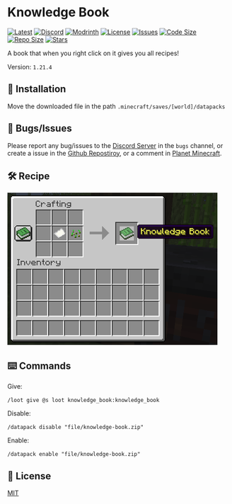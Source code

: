 # Knowledge Book

[![Latest](https://img.shields.io/github/v/release/lullaby6/knowledge-book-data-pack?color=blueviolet&logo=github)](https://github.com/lullaby6/knowledge-book-data-pack/releases)
[![Discord](https://img.shields.io/discord/1327308441324097681?label=discord&color=blue&logo=discord)](https://discord.gg/5UdcDa5xNC) 
[![Modrinth](https://img.shields.io/modrinth/dt/knowledge-book?label=modrinth&logo=modrinth)](https://modrinth.com/datapack/knowledge-book)
[![License](https://img.shields.io/badge/license-mit-green)](https://github.com/lullaby6/knowledge-book-data-pack/blob/main/LICENSE) 
[![Issues](https://img.shields.io/github/issues/lullaby6/knowledge-book-data-pack?color=orange&logo=github)](https://github.com/lullaby6/knowledge-book-data-pack/issues)
[![Code Size](https://img.shields.io/github/languages/code-size/lullaby6/knowledge-book-data-pack?color=purple&logoColor=white)](https://github.com/lullaby6/knowledge-book-data-pack)
[![Repo Size](https://img.shields.io/github/repo-size/lullaby6/knowledge-book-data-pack?logo=dropbox&color=red)](https://github.com/lullaby6/knowledge-book-data-pack)
[![Stars](https://img.shields.io/github/stars/lullaby6/knowledge-book-data-pack?logo=github&color=yellow)](https://github.com/lullaby6/knowledge-book-data-pack/stargazers)

A book that when you right click on it gives you all recipes!

Version: `1.21.4`

## 📂 Installation

Move the downloaded file in the path `.minecraft/saves/[world]/datapacks`

## 👾 Bugs/Issues

Please report any bug/issues to the [Discord Server](https://discord.gg/5UdcDa5xNC) in the `bugs` channel, or create a issue in the [Github Repostiroy](https://github.com/lullaby6/knowledge-book-data-pack/issues), or a comment in [Planet Minecraft](https://www.planetminecraft.com/data-pack/knowledge-book/).

## 🛠️ Recipe

![recipe](https://raw.githubusercontent.com/lullaby6/knowledge-book-data-pack/refs/heads/main/images/recipe.png)

## ⌨️ Commands

Give:

```mcfunction
/loot give @s loot knowledge_book:knowledge_book
```

Disable:

```mcfunction
/datapack disable "file/knowledge-book.zip"
```

Enable:

```mcfunction
/datapack enable "file/knowledge-book.zip"
```

## 🪪 License

[MIT](https://github.com/lullaby6/knowledge-book-data-pack/blob/main/LICENSE)